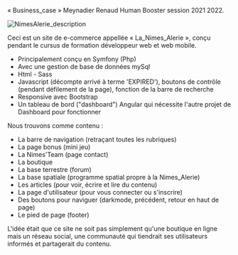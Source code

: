 ﻿« Business_case » 
Meynadier Renaud Human Booster session 2021 2022.

![NimesAlerie_description](https://user-images.githubusercontent.com/79519650/170510247-1b4f0146-7c68-4986-bc9f-f1f234f84d6b.png)

Ceci est un site de e-commerce appellée « La_Nimes_Alerie », conçu pendant le cursus de formation développeur web et web mobile.

- Principalement conçu en Symfony (Php)
- Avec une gestion de base de données mySql
- Html - Sass
- Javascript (décompte arrivé à terme 'EXPIRED'), boutons de contrôle (pendant défilement de la page), fonction de la barre de recherche
- Responsive avec Bootstrap
- Un tableau de bord ("dashboard") Angular qui nécessite l'autre projet de Dashboard pour fonctionner

Nous trouvons comme contenu : 

- La barre de navigation (retraçant toutes les rubriques)
- La page bonus (mini jeu)
- La Nimes'Team (page contact)
- La boutique
- La base terrestre (forum)
- La base spatiale (programme spatial propre à la Nimes_Alerie)
- Les articles (pour voir, écrire et lire du contenu)
- La page d'utilisateur (pour vous connecter ou s'inscrire)
- Des boutons pour naviguer (darkmode, précédent, retour en haut de page)
- Le pied de page (footer)

L'idée était que ce site ne soit pas simplement qu'une boutique en ligne mais un réseau social, une communauté qui tiendrait ses utilisateurs informés et partagerait du contenu.
